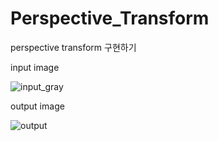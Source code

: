 # Perspective_Transform
perspective transform 구현하기

input image

![input_gray](https://user-images.githubusercontent.com/39071763/134931248-a9394d00-b45d-44d6-8fe4-d647e2d59ed0.jpg)


output image

![output](https://user-images.githubusercontent.com/39071763/134931372-79f18753-bae9-493b-90f6-316885049e0a.jpg)
